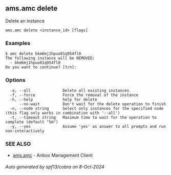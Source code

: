 ## ams.amc delete

Delete an instance

```
ams.amc delete <instance_id> [flags]
```

### Examples

```
$ amc delete bkm6mj1hpuo01q954fl0
The following instance will be REMOVED:
  - bkm6mj1hpuo01q954fl0
Do you want to continue? [Y/n]:

```

### Options

```
  -a, --all              Delete all existing instances
  -f, --force            Force the removal of the instance
  -h, --help             help for delete
      --no-wait          Don't wait for the delete operation to finish
  -n, --node string      Select only instances for the specified node (this flag only works in combination with '--all')
  -t, --timeout string   Maximum time to wait for the operation to complete (default "5m")
  -y, --yes              Assume 'yes' as answer to all prompts and run non-interactively
```

### SEE ALSO

* [ams.amc](ams.amc.md)	 - Anbox Management Client

###### Auto generated by spf13/cobra on 8-Oct-2024
